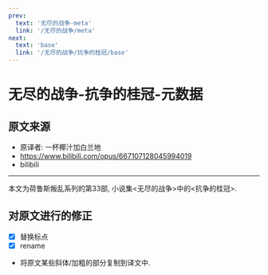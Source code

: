 ```yaml
---
prev:
  text: '无尽的战争-meta'
  link: '/无尽的战争/meta'
next:
  text: 'base'
  link: '/无尽的战争/抗争的桂冠/base'
---
```


# 无尽的战争-抗争的桂冠-元数据

## 原文来源

+ 原译者: 一杯椰汁加白兰地
+ <https://www.bilibili.com/opus/667107128045994019>
+ bilibili


--------

本文为荷鲁斯叛乱系列的第33部, 小说集<无尽的战争>中的<抗争的桂冠>.

## 对原文进行的修正

+ [x] 替换标点
+ [x] rename
+ 将原文某些斜体/加粗的部分复制到译文中.
